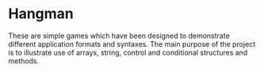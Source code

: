 # Hangman

These are simple games which have been designed to demonstrate different application formats and syntaxes. The main purpose of the project is to illustrate use of arrays, string, control and conditional structures and methods.
